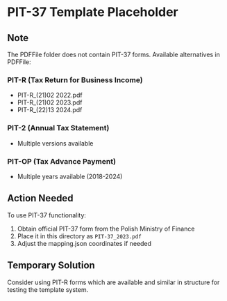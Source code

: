 # PIT-37 Template Placeholder

## Note
The PDFFile folder does not contain PIT-37 forms. Available alternatives in PDFFile:

### PIT-R (Tax Return for Business Income)
- PIT-R_(21)02 2022.pdf
- PIT-R_(21)02 2023.pdf
- PIT-R_(22)13 2024.pdf

### PIT-2 (Annual Tax Statement)
- Multiple versions available

### PIT-OP (Tax Advance Payment)
- Multiple years available (2018-2024)

## Action Needed
To use PIT-37 functionality:
1. Obtain official PIT-37 form from the Polish Ministry of Finance
2. Place it in this directory as `PIT-37_2023.pdf`
3. Adjust the mapping.json coordinates if needed

## Temporary Solution
Consider using PIT-R forms which are available and similar in structure for testing the template system.
